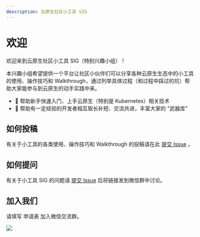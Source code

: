 ```yaml
---
description: 云原生社区小工具 SIG
---
```


# 欢迎

欢迎来到云原生社区小工具 SIG（特别兴趣小组）！

本兴趣小组希望提供一个平台让社区小伙伴们可以分享各种云原生生态中的小工具的使用、操作技巧和 Walkthrough，通过列举具体过程（和过程中踩过的坑）帮助大家能参与到云原生的动手实践中来。

* 🚀 帮助新手快速入门、上手云原生（特别是 Kubernetes）相关技术
* 🧰 帮助有一定经验的开发者相互取长补短、交流共进，丰富大家的 “武器库”  

## 如何投稿

有关于小工具的各类使用、操作技巧和 Walkthrough 的投稿请在此 [提交 Issue](https://github.com/cloudnativeto/sig-toolkits/issues/new) 。

## 如何提问

有关于小工具 SIG 的问题请 [提交 Issue](https://github.com/cloudnativeto/sig-toolkits/issues/new) 后将链接发到微信群中讨论。

## 加入我们

请填写 申请表 加入微信交流群。

![](.gitbook/assets/image%20%2813%29%20%281%29.png)

